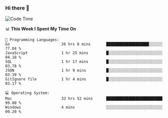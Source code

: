 ### Hi there 👋

<!--
**CrazyCollin/crazycollin** is a ✨ _special_ ✨ repository because its `README.md` (this file) appears on your GitHub profile.

Here are some ideas to get you started:

- 🔭 I’m currently working on ...
- 🌱 I’m currently learning ...
- 👯 I’m looking to collaborate on ...
- 🤔 I’m looking for help with ...
- 💬 Ask me about ...
- 📫 How to reach me: ...
- 😄 Pronouns: ...
- ⚡ Fun fact: ...
-->

<!--START_SECTION:waka-->
![Code Time](http://img.shields.io/badge/Code%20Time-2%2C416%20hrs%2055%20mins-blue)

📊 **This Week I Spent My Time On** 

```text
💬 Programming Languages: 
Go                       26 hrs 8 mins       ███████████████████░░░░░░   77.04 % 
JavaScript               1 hr 25 mins        █░░░░░░░░░░░░░░░░░░░░░░░░   04.18 % 
SQL                      1 hr 17 mins        █░░░░░░░░░░░░░░░░░░░░░░░░   03.78 % 
JSON                     1 hr 9 mins         █░░░░░░░░░░░░░░░░░░░░░░░░   03.39 % 
GitIgnore file           1 hr 4 mins         █░░░░░░░░░░░░░░░░░░░░░░░░   03.17 % 

💻 Operating System: 
Mac                      33 hrs 52 mins      █████████████████████████   99.80 % 
Windows                  4 mins              ░░░░░░░░░░░░░░░░░░░░░░░░░   00.20 % 
```


<!--END_SECTION:waka-->
